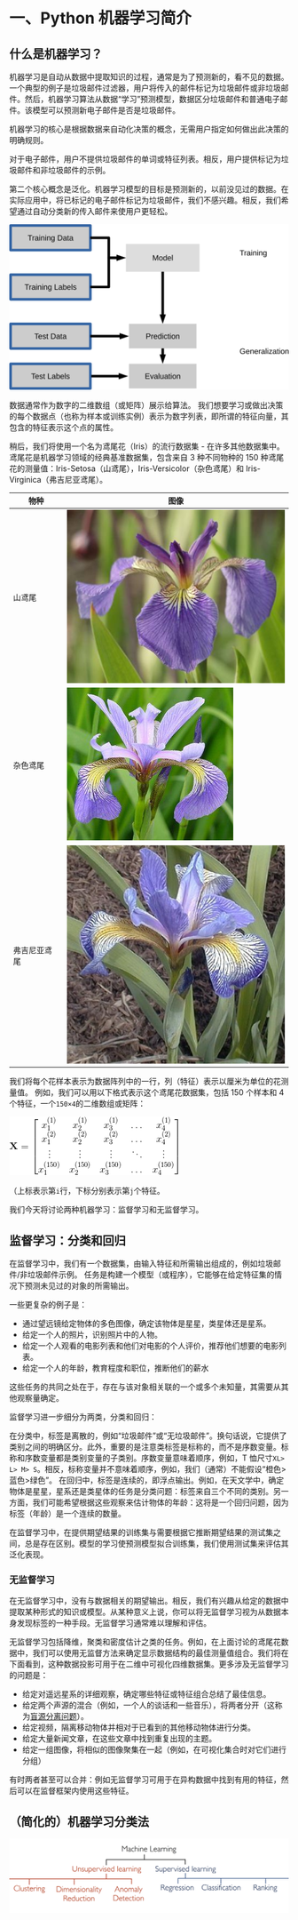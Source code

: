 # 一、Python 机器学习简介

## 什么是机器学习？

机器学习是自动从数据中提取知识的过程，通常是为了预测新的，看不见的数据。一个典型的例子是垃圾邮件过滤器，用户将传入的邮件标记为垃圾邮件或非垃圾邮件。然后，机器学习算法从数据“学习”预测模型，数据区分垃圾邮件和普通电子邮件。该模型可以预测新电子邮件是否是垃圾邮件。

机器学习的核心是根据数据来自动化决策的概念，无需用户指定如何做出此决策的明确规则。

对于电子邮件，用户不提供垃圾邮件的单词或特征列表。相反，用户提供标记为垃圾邮件和非垃圾邮件的示例。

第二个核心概念是泛化。机器学习模型的目标是预测新的，以前没见过的数据。在实际应用中，将已标记的电子邮件标记为垃圾邮件，我们不感兴趣。相反，我们希望通过自动分类新的传入邮件来使用户更轻松。

![](img/supervised_workflow.svg)

数据通常作为数字的二维数组（或矩阵）展示给算法。 我们想要学习或做出决策的每个数据点（也称为样本或训练实例）表示为数字列表，即所谓的特征向量，其包含的特征表示这个点的属性。

稍后，我们将使用一个名为鸢尾花（Iris）的流行数据集 - 在许多其他数据集中。鸢尾花是机器学习领域的经典基准数据集，包含来自 3 种不同物种的 150 种鸢尾花的测量值：Iris-Setosa（山鸢尾），Iris-Versicolor（杂色鸢尾）和 Iris-Virginica（弗吉尼亚鸢尾）。

| 物种 | 图像 |
| --- | --- |
| 山鸢尾 | ![](img/iris_setosa.jpg) |
| 杂色鸢尾 | ![](img/iris_versicolor.jpg) |
| 弗吉尼亚鸢尾 | ![](img/iris_virginica.jpg) |

我们将每个花样本表示为数据阵列中的一行，列（特征）表示以厘米为单位的花测量值。 例如，我们可以用以下格式表示这个鸢尾花数据集，包括 150 个样本和 4 个特征，一个`150×4`的二维数组或矩阵：

![](img/tex1.gif)

（上标表示第`i`行，下标分别表示第`j`个特征。

我们今天将讨论两种机器学习：监督学习和无监督学习。

## 监督学习：分类和回归

在监督学习中，我们有一个数据集，由输入特征和所需输出组成的，例如垃圾邮件/非垃圾邮件示例。 任务是构建一个模型（或程序），它能够在给定特征集的情况下预测未见过的对象的所需输出。

一些更复杂的例子是：

+   通过望远镜给定物体的多色图像，确定该物体是星星，类星体还是星系。
+   给定一个人的照片，识别照片中的人物。
+   给定一个人观看的电影列表和他们对电影的个人评价，推荐他们想要的电影列表。
+   给定一个人的年龄，教育程度和职位，推断他们的薪水

这些任务的共同之处在于，存在与该对象相关联的一个或多个未知量，其需要从其他观察量确定。

监督学习进一步细分为两类，分类和回归：

在分类中，标签是离散的，例如“垃圾邮件”或“无垃圾邮件”。换句话说，它提供了类别之间的明确区分。此外，重要的是注意类标签是标称的，而不是序数变量。标称和序数变量都是类别变量的子类别。序数变量意味着顺序，例如，T 恤尺寸`XL> L> M> S`。相反，标称变量并不意味着顺序，例如，我们（通常）不能假设“橙色>蓝色>绿色”。
在回归中，标签是连续的，即浮点输出。例如，在天文学中，确定物体是星星，星系还是类星体的任务是分类问题：标签来自三个不同的类别。另一方面，我们可能希望根据这些观察来估计物体的年龄：这将是一个回归问题，因为标签（年龄）是一个连续的数量。

在监督学习中，在提供期望结果的训练集与需要根据它推断期望结果的测试集之间，总是存在区别。模型的学习使预测模型拟合训练集，我们使用测试集来评估其泛化表现。

### 无监督学习

在无监督学习中，没有与数据相关的期望输出。相反，我们有兴趣从给定的数据中提取某种形式的知识或模型。从某种意义上说，你可以将无监督学习视为从数据本身发现标签的一种手段。无监督学习通常难以理解和评估。

无监督学习包括降维，聚类和密度估计之类的任务。例如，在上面讨论的鸢尾花数据中，我们可以使用无监督方法来确定显示数据结构的最佳测量值组合。我们将在下面看到，这种数据投影可用于在二维中可视化四维数据集。更多涉及无监督学习的问题是：

+   给定对遥远星系的详细观察，确定哪些特征或特征组合总结了最佳信息。
+   给定两个声源的混合（例如，一个人的谈话和一些音乐），将两者分开（这称为[盲源分离问题](http://en.wikipedia.org/wiki/Blind_signal_separation)）。
+   给定视频，隔离移动物体并相对于已看到的其他移动物体进行分类。
+   给定大量新闻文章，在这些文章中找到重复出现的主题。
+   给定一组图像，将相似的图像聚集在一起（例如，在可视化集合时对它们进行分组）

有时两者甚至可以合并：例如无监督学习可用于在异构数据中找到有用的特征，然后可以在监督框架内使用这些特征。

## （简化的）机器学习分类法

![](img/ml_taxonomy.png)

